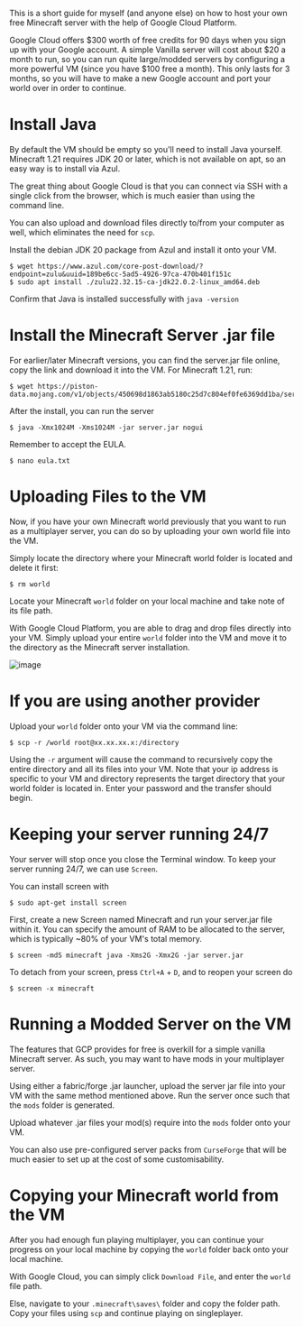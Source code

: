 This is a short guide for myself (and anyone else) on how to host your own free Minecraft server with the help of Google Cloud Platform.

Google Cloud offers $300 worth of free credits for 90 days when you sign up with your Google account. A simple Vanilla server will cost about $20 a month to run, so you can run quite large/modded servers by configuring a more powerful VM (since you have $100 free a month). This only lasts for 3 months, so you will have to make a new Google account and port your world over in order to continue.

# Install Java

By default the VM should be empty so you'll need to install Java yourself. Minecraft 1.21 requires JDK 20 or later, which is not available on apt, so an easy way is to install via Azul.

The great thing about Google Cloud is that you can connect via SSH with a single click from the browser, which is much easier than using the command line.

You can also upload and download files directly to/from your computer as well, which eliminates the need for `scp`.

Install the debian JDK 20 package from Azul and install it onto your VM.
```
$ wget https://www.azul.com/core-post-download/?endpoint=zulu&uuid=189be6cc-5ad5-4926-97ca-470b401f151c
$ sudo apt install ./zulu22.32.15-ca-jdk22.0.2-linux_amd64.deb
```
Confirm that Java is installed successfully with ``` java -version ```

# Install the Minecraft Server .jar file

For earlier/later Minecraft versions, you can find the server.jar file online, copy the link and download it into the VM.
For Minecraft 1.21, run:
```
$ wget https://piston-data.mojang.com/v1/objects/450698d1863ab5180c25d7c804ef0fe6369dd1ba/server.jar
```

After the install, you can run the server

```
$ java -Xmx1024M -Xms1024M -jar server.jar nogui
```

Remember to accept the EULA.
```
$ nano eula.txt
```

# Uploading Files to the VM

Now, if you have your own Minecraft world previously that you want to run as a multiplayer server, you can do so by uploading your own world file into the VM.

Simply locate the directory where your Minecraft world folder is located and delete it first:
```
$ rm world
```

Locate your Minecraft ``` world ``` folder on your local machine and take note of its file path. 

With Google Cloud Platform, you are able to drag and drop files directly into your VM. Simply upload your entire ```world``` folder into the VM and move it to the directory as the Minecraft server installation.

![image](https://github.com/user-attachments/assets/1825a590-adb4-45e8-b774-e49fbcf91bcc)

# If you are using another provider
Upload your ``` world ``` folder onto your VM via the command line:
```
$ scp -r /world root@xx.xx.xx.x:/directory
```
Using the ``` -r ``` argument will cause the command to recursively copy the entire directory and all its files into your VM. Note that your ip address is specific to your VM and directory represents the target directory that your world folder is located in. Enter your password and the transfer should begin. 

# Keeping your server running 24/7

Your server will stop once you close the Terminal window. To keep your server running 24/7, we can use ``` Screen ```.

You can install screen with
```
$ sudo apt-get install screen
```

First, create a new Screen named Minecraft and run your server.jar file within it. You can specify the amount of RAM to be allocated to the server, which is typically ~80% of your VM's total memory.

``` 
$ screen -mdS minecraft java -Xms2G -Xmx2G -jar server.jar
```

To detach from your screen, press ```Ctrl+A``` + ```D```, and to reopen your screen do

```
$ screen -x minecraft
```

# Running a Modded Server on the VM
The features that GCP provides for free is overkill for a simple vanilla Minecraft server. As such, you may want to have mods in your multiplayer server.

Using either a fabric/forge .jar launcher, upload the server jar file into your VM with the same method mentioned above. Run the server once such that the ``` mods ``` folder is generated.

Upload whatever .jar files your mod(s) require into the ``` mods ``` folder onto your VM.

You can also use pre-configured server packs from ```CurseForge``` that will be much easier to set up at the cost of some customisability.

# Copying your Minecraft world from the VM
After you had enough fun playing multiplayer, you can continue your progress on your local machine by copying the ``` world ``` folder back onto your local machine.

With Google Cloud, you can simply click `Download File`, and enter the ```world``` file path. 

Else, navigate to your ``` .minecraft\saves\ ``` folder and copy the folder path. Copy your files using ``` scp ``` and continue playing on singleplayer.

